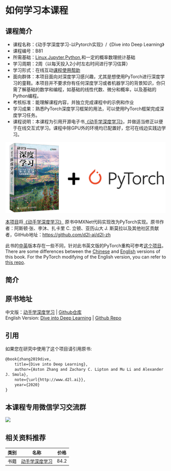 # 如何学习本课程
## 课程简介
- 课程名称：《动手学深度学习-以Pytorch实现》/《Dive into Deep Learning》
- 课程编号：B81
- 所需基础：[Linux](/linux),[Jupyter](/jupyter),[Python](/python3),和一定的概率数理统计基础
- 学习周期：2周（以每天投入2小时左右时间进行学习估算）
- 学习形式：在线互动[课程使用帮助](/aboutus/help.html)
- 面向群体：本项目面向对深度学习感兴趣，尤其是想使用PyTorch进行深度学习的童鞋。本项目并不要求你有任何深度学习或者机器学习的背景知识，你只需了解基础的数学和编程，如基础的线性代数、微分和概率，以及基础的Python编程。
- 考核标准：能理解课程内容，并独立完成课程中的示例和作业
- 学习成果：熟悉PyTorch深度学习框架的用法，可以使用PyTorch框架完成深度学习任务。
- 课程说明：本课程为引用开源电子书[《动手学深度学习》](https://github.com/ShusenTang/Dive-into-DL-PyTorch.git)，并做适当修正以便于在线交互式学习。课程中除GPU外的环境均已配置好，您可在线边实践边学习。

<img width="500" src="img/cover.png" alt="封面"/>

[本项目](https://tangshusen.me/Dive-into-DL-PyTorch)将[《动手学深度学习》](http://zh.d2l.ai/) 原书中MXNet代码实现改为PyTorch实现。原书作者：阿斯顿·张、李沐、扎卡里 C. 立顿、亚历山大 J. 斯莫拉以及其他社区贡献者，GitHub地址：https://github.com/d2l-ai/d2l-zh

此书的[中](https://zh.d2l.ai/)[英](https://d2l.ai/)版本存在一些不同，针对此书英文版的PyTorch重构可参考[这个项目](https://github.com/dsgiitr/d2l-pytorch)。
There are some differences between the [Chinese](https://zh.d2l.ai/) and [English](https://d2l.ai/) versions of this book. For the PyTorch modifying of the English version, you can refer to [this repo](https://github.com/dsgiitr/d2l-pytorch).


## 简介


## 原书地址

中文版：[动手学深度学习](https://zh.d2l.ai/) | [Github仓库](https://github.com/d2l-ai/d2l-zh)       
English Version: [Dive into Deep Learning](https://d2l.ai/) | [Github Repo](https://github.com/d2l-ai/d2l-en)


## 引用

如果您在研究中使用了这个项目请引用原书:

```
@book{zhang2019dive,
    title={Dive into Deep Learning},
    author={Aston Zhang and Zachary C. Lipton and Mu Li and Alexander J. Smola},
    note={\url{http://www.d2l.ai}},
    year={2020}
}
```

## 本课程专用微信学习交流群 

![](./images/qrcode.jpg)

## 相关资料推荐

| 类别 | 名称                                                | 价格 |
| ---- | --------------------------------------------------- | ---- |
| 书籍 | [动手学深度学习](https://item.jd.com/12527061.html) | 84.2 |
